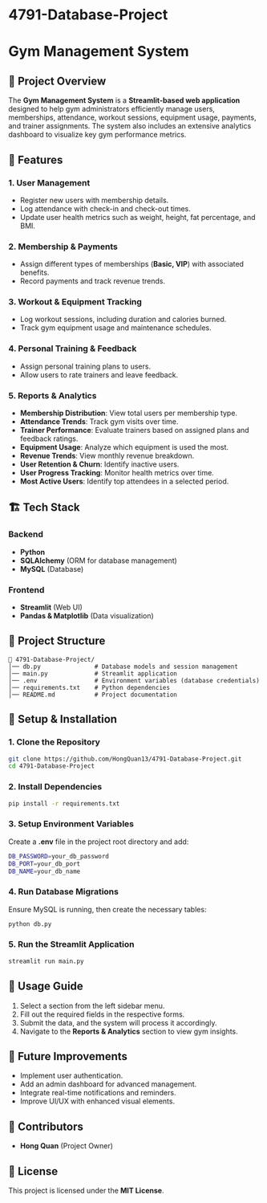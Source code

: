 # 4791-Database-Project
# Gym Management System

## 📌 Project Overview
The **Gym Management System** is a **Streamlit-based web application** designed to help gym administrators efficiently manage users, memberships, attendance, workout sessions, equipment usage, payments, and trainer assignments. The system also includes an extensive analytics dashboard to visualize key gym performance metrics.

## 🚀 Features
### **1. User Management**
- Register new users with membership details.
- Log attendance with check-in and check-out times.
- Update user health metrics such as weight, height, fat percentage, and BMI.

### **2. Membership & Payments**
- Assign different types of memberships (**Basic, VIP**) with associated benefits.
- Record payments and track revenue trends.

### **3. Workout & Equipment Tracking**
- Log workout sessions, including duration and calories burned.
- Track gym equipment usage and maintenance schedules.

### **4. Personal Training & Feedback**
- Assign personal training plans to users.
- Allow users to rate trainers and leave feedback.

### **5. Reports & Analytics**
- **Membership Distribution**: View total users per membership type.
- **Attendance Trends**: Track gym visits over time.
- **Trainer Performance**: Evaluate trainers based on assigned plans and feedback ratings.
- **Equipment Usage**: Analyze which equipment is used the most.
- **Revenue Trends**: View monthly revenue breakdown.
- **User Retention & Churn**: Identify inactive users.
- **User Progress Tracking**: Monitor health metrics over time.
- **Most Active Users**: Identify top attendees in a selected period.

## 🏗️ Tech Stack
### **Backend**
- **Python**
- **SQLAlchemy** (ORM for database management)
- **MySQL** (Database)

### **Frontend**
- **Streamlit** (Web UI)
- **Pandas & Matplotlib** (Data visualization)

## 📂 Project Structure
```
📁 4791-Database-Project/
│── db.py               # Database models and session management
│── main.py             # Streamlit application
│── .env                # Environment variables (database credentials)
│── requirements.txt    # Python dependencies
│── README.md           # Project documentation
```

## 🔧 Setup & Installation
### **1. Clone the Repository**
```sh
git clone https://github.com/HongQuan13/4791-Database-Project.git
cd 4791-Database-Project
```

### **2. Install Dependencies**
```sh
pip install -r requirements.txt
```

### **3. Setup Environment Variables**
Create a **.env** file in the project root directory and add:
```sh
DB_PASSWORD=your_db_password
DB_PORT=your_db_port
DB_NAME=your_db_name
```

### **4. Run Database Migrations**
Ensure MySQL is running, then create the necessary tables:
```sh
python db.py
```

### **5. Run the Streamlit Application**
```sh
streamlit run main.py
```

## 📝 Usage Guide
1. Select a section from the left sidebar menu.
2. Fill out the required fields in the respective forms.
3. Submit the data, and the system will process it accordingly.
4. Navigate to the **Reports & Analytics** section to view gym insights.

## 📌 Future Improvements
- Implement user authentication.
- Add an admin dashboard for advanced management.
- Integrate real-time notifications and reminders.
- Improve UI/UX with enhanced visual elements.

## 📌 Contributors
- **Hong Quan** (Project Owner)

## 📌 License
This project is licensed under the **MIT License**.

